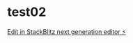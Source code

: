 # test02

[Edit in StackBlitz next generation editor ⚡️](https://stackblitz.com/~/github.com/22112-004/test02)